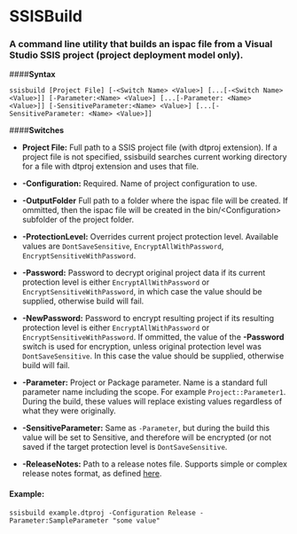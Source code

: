 # **SSISBuild**
### A command line utility that builds an ispac file from a Visual Studio SSIS project (project deployment model only). 
####**Syntax**

`ssisbuild [Project File] [-<Switch Name> <Value>] [...[-<Switch Name> <Value>]] [-Parameter:<Name> <Value>] [...[-Parameter: <Name> <Value>]] [-SensitiveParameter:<Name> <Value>] [...[-SensitiveParameter: <Name> <Value>]]`

####**Switches**
- **Project File:**
Full path to a SSIS project file (with dtproj extension). If a project file is not specified, ssisbuild searches current working directory for a file with dtproj extension and uses that file.

- **-Configuration:**
Required. Name of project configuration to use.

- **-OutputFolder**
Full path to a folder where the ispac file will be created. If ommitted, then the ispac file will be created in the bin/&lt;Configuration&gt; subfolder of the project folder.

- **-ProtectionLevel:**
Overrides current project protection level. Available values are `DontSaveSensitive`, `EncryptAllWithPassword`, `EncryptSensitiveWithPassword`.

- **-Password:**
Password to decrypt original project data if its current protection level is either `EncryptAllWithPassword` or `EncryptSensitiveWithPassword`,  in which case the value should be supplied, otherwise build will fail.

- **-NewPassword:**
Password to encrypt resulting project if its resulting protection level is either `EncryptAllWithPassword` or `EncryptSensitiveWithPassword`. If ommitted, the value of the **-Password** switch is used for encryption, unless original protection level was `DontSaveSensitive`. In this case the value should be supplied, otherwise build will fail.

- **-Parameter:**
Project or Package parameter. Name is a standard full parameter name including the scope. For example `Project::Parameter1`. During the build, these values will replace existing values regardless of what they were originally.

- **-SensitiveParameter:**
Same as `-Parameter`, but during the build this value will be set to Sensitive, and therefore will be encrypted (or not saved if the target protection level is `DontSaveSensitive`.

- **-ReleaseNotes:**
Path to a release notes file. Supports simple or complex release notes format, as defined [here](http://fsharp.github.io/FAKE/apidocs/fake-releasenoteshelper.html).

#### Example:
`ssisbuild example.dtproj -Configuration Release -Parameter:SampleParameter "some value"`